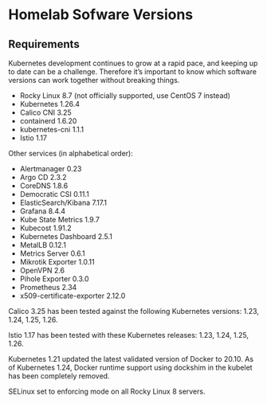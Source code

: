 # Homelab Sofware Versions

## Requirements

Kubernetes development continues to grow at a rapid pace, and keeping up to date can be a challenge. Therefore it’s important to know which software versions can work together without breaking things.

* Rocky Linux 8.7 (not officially supported, use CentOS 7 instead)
* Kubernetes 1.26.4
* Calico CNI 3.25
* containerd 1.6.20
* kubernetes-cni 1.1.1
* Istio 1.17

Other services (in alphabetical order):

* Alertmanager 0.23
* Argo CD 2.3.2
* CoreDNS 1.8.6
* Democratic CSI 0.11.1
* ElasticSearch/Kibana 7.17.1
* Grafana 8.4.4
* Kube State Metrics 1.9.7
* Kubecost 1.91.2
* Kubernetes Dashboard 2.5.1
* MetalLB 0.12.1
* Metrics Server 0.6.1
* Mikrotik Exporter 1.0.11
* OpenVPN 2.6
* Pihole Exporter 0.3.0
* Prometheus 2.34
* x509-certificate-exporter 2.12.0

Calico 3.25 has been tested against the following Kubernetes versions: 1.23, 1.24, 1.25, 1.26.

Istio 1.17 has been tested with these Kubernetes releases: 1.23, 1.24, 1.25, 1.26.

Kubernetes 1.21 updated the latest validated version of Docker to 20.10. As of Kubernetes 1.24, Docker runtime support using dockshim in the kubelet has been completely removed.

SELinux set to enforcing mode on all Rocky Linux 8 servers.
